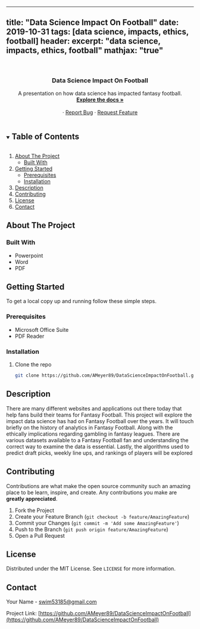 <!--
*** Thanks for checking out the Best-README-Template. If you have a suggestion
*** that would make this better, please fork the repo and create a pull request
*** or simply open an issue with the tag "enhancement".
*** Thanks again! Now go create something AMAZING! :D
***
***
***
*** To avoid retyping too much info. Do a search and replace for the following:
*** AMeyer89, DataScienceImpactOnFootball, twitter_handle, swim53185@gmail.com, Data Science Impact On Football, A presentation on how data science has impacted fantasy football. 
-->

---
title: "Data Science Impact On Football"
date: 2019-10-31
tags: [data science, impacts, ethics, football]
header:
excerpt: "data science, impacts, ethics, football"
mathjax: "true"
---




<br />
<p align="center">
  <a href="https://github.com/AMeyer89/DataScienceImpactOnFootball">
  </a>

  <h3 align="center">Data Science Impact On Football</h3>

  <p align="center">
    A presentation on how data science has impacted fantasy football. 
    <br />
    <a href="https://github.com/AMeyer89/DataScienceImpactOnFootball"><strong>Explore the docs »</strong></a>
    <br />
    <br />
    ·
    <a href="https://github.com/AMeyer89/DataScienceImpactOnFootball/issues">Report Bug</a>
    ·
    <a href="https://github.com/AMeyer89/DataScienceImpactOnFootball/issues">Request Feature</a>
  </p>
</p>



<!-- TABLE OF CONTENTS -->
<details open="open">
  <summary><h2 style="display: inline-block">Table of Contents</h2></summary>
  <ol>
    <li>
      <a href="#about-the-project">About The Project</a>
      <ul>
        <li><a href="#built-with">Built With</a></li>
      </ul>
    </li>
    <li>
      <a href="#getting-started">Getting Started</a>
      <ul>
        <li><a href="#prerequisites">Prerequisites</a></li>
        <li><a href="#installation">Installation</a></li>
      </ul>
    </li>
    <li><a href="#usage">Description</a></li>
    <li><a href="#contributing">Contributing</a></li>
    <li><a href="#license">License</a></li>
    <li><a href="#contact">Contact</a></li>
  </ol>
</details>



<!-- ABOUT THE PROJECT -->
## About The Project

### Built With

* Powerpoint
* Word
* PDF



<!-- GETTING STARTED -->
## Getting Started

To get a local copy up and running follow these simple steps.

### Prerequisites

* Microsoft Office Suite
* PDF Reader

### Installation

1. Clone the repo
   ```sh
   git clone https://github.com/AMeyer89/DataScienceImpactOnFootball.git
   ```



<!-- USAGE EXAMPLES -->
## Description


There are many different websites and applications out there today that help fans build their teams for Fantasy Football. This project will explore the impact data science has had on Fantasy Football over the years. It 
will touch briefly on the history of analytics in Fantasy Football. Along with the ethically implications regarding gambling in fantasy leagues. There are various datasets available to a Fantasy Football fan and understanding the correct way to examine the data is essential. Lastly, 
the algorithms used to predict draft picks, weekly line ups, and rankings of players will be explored


<!-- CONTRIBUTING -->
## Contributing

Contributions are what make the open source community such an amazing place to be learn, inspire, and create. Any contributions you make are **greatly appreciated**.

1. Fork the Project
2. Create your Feature Branch (`git checkout -b feature/AmazingFeature`)
3. Commit your Changes (`git commit -m 'Add some AmazingFeature'`)
4. Push to the Branch (`git push origin feature/AmazingFeature`)
5. Open a Pull Request



<!-- LICENSE -->
## License

Distributed under the MIT License. See `LICENSE` for more information.



<!-- CONTACT -->
## Contact

Your Name - swim53185@gmail.com

Project Link: [https://github.com/AMeyer89/DataScienceImpactOnFootball](https://github.com/AMeyer89/DataScienceImpactOnFootball)








<!-- MARKDOWN LINKS & IMAGES -->
<!-- https://www.markdownguide.org/basic-syntax/#reference-style-links -->
[contributors-shield]: https://img.shields.io/github/contributors/AMeyer89/repo.svg?style=for-the-badge
[contributors-url]: https://github.com/AMeyer89/repo/graphs/contributors
[forks-shield]: https://img.shields.io/github/forks/AMeyer89/repo.svg?style=for-the-badge
[forks-url]: https://github.com/AMeyer89/repo/network/members
[stars-shield]: https://img.shields.io/github/stars/AMeyer89/repo.svg?style=for-the-badge
[stars-url]: https://github.com/AMeyer89/repo/stargazers
[issues-shield]: https://img.shields.io/github/issues/AMeyer89/repo.svg?style=for-the-badge
[issues-url]: https://github.com/AMeyer89/repo/issues
[license-shield]: https://img.shields.io/github/license/AMeyer89/repo.svg?style=for-the-badge
[license-url]: https://github.com/AMeyer89/repo/blob/master/LICENSE.txt
[linkedin-shield]: https://img.shields.io/badge/-LinkedIn-black.svg?style=for-the-badge&logo=linkedin&colorB=555
[linkedin-url]: https://linkedin.com/in/AMeyer89

